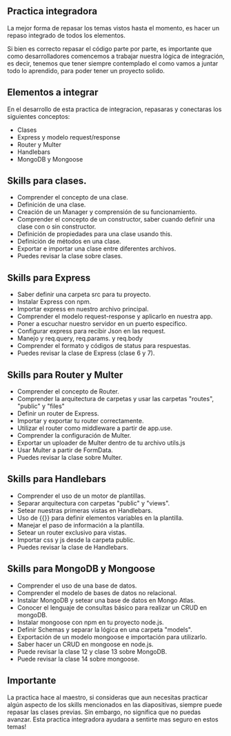 ## Practica integradora

La mejor forma de repasar los temas vistos hasta el momento, es hacer un repaso integrado de todos los elementos.

Si bien es correcto repasar el código parte por parte, es importante que como desarrolladores comencemos a trabajar nuestra lógica de integración, es decir, tenemos que tener siempre contemplado el como vamos a juntar todo lo aprendido, para poder tener un proyecto solido.

## Elementos a integrar

En el desarrollo de esta practica de integracion, repasaras y conectaras los siguientes conceptos:

* Clases
* Express y modelo request/response
* Router y Multer
* Handlebars
* MongoDB y Mongoose

## Skills para clases.

 * Comprender el concepto de una clase.
 * Definición de una clase.
 * Creación de un Manager y comprensión de su funcionamiento.
 * Comprender el concepto de un constructor, saber cuando definir una clase con o sin constructor.
 * Definición de propiedades para una clase usando this.
 * Definición de métodos en una clase.
 * Exportar e importar una clase entre diferentes archivos.
 * Puedes revisar la clase sobre clases.

 ## Skills para Express
    
 * Saber definir una carpeta src para tu proyecto.
 * Instalar Express con npm.
 * Importar express en nuestro archivo principal.
 * Comprender el modelo request-response y aplicarlo en nuestra app.
 * Poner a escuchar nuestro servidor en un puerto especifico.
 * Configurar express para recibir Json en las request.
 * Manejo y req.query, req.params. y req.body
 * Comprender el formato y códigos de status para respuestas.
 * Puedes revisar la clase de Express (clase 6 y 7).

 ## Skills para Router y Multer
    
 * Comprender el concepto de Router.
 * Comprender la arquitectura de carpetas y usar las carpetas "routes", "public" y "files"
 * Definir un router de Express.
 * Importar y exportar tu router correctamente.
 * Utilizar el router como middleware a partir de app.use.
 * Comprender la configuración de Multer.
 * Exportar un uploader de Multer dentro de tu archivo utils.js
 * Usar Multer a partir de FormData.
 * Puedes revisar la clase sobre Multer.

 ## Skills para Handlebars

 * Comprender el uso de un motor de plantillas.
 * Separar arquitectura con carpetas "public" y "views".
 * Setear nuestras primeras vistas en Handlebars.
 * Uso de {{}} para definir elementos variables en la plantilla.
 * Manejar el paso de información a la plantilla.
 * Setear un router exclusivo para vistas.
 * Importar css y js desde la carpeta public.
 * Puedes revisar la clase de Handlebars.

 ## Skills para MongoDB y Mongoose

 * Comprender el uso de una base de datos.
 * Comprender el modelo de bases de datos no relacional.
 * Instalar MongoDB y setear una base de datos en Mongo Atlas.
 * Conocer el lenguaje de consultas básico para realizar un CRUD en mongoDB.
 * Instalar mongoose con npm en tu proyecto node.js.
 * Definir Schemas y separar la lógica en una carpeta "models".
 * Exportación de un modelo mongoose e importación para utilizarlo.
 * Saber hacer un CRUD en mongoose en node.js.
 * Puede revisar la clase 12 y clase 13 sobre MongoDB.
 * Puede revisar la clase 14 sobre mongoose.

 

 ## Importante

 La practica hace al maestro, si consideras que aun necesitas practicar algún aspecto de los skills mencionados en las diapositivas, siempre puede repasar las clases previas. Sin embargo, no significa que no puedas avanzar. Esta practica integradora ayudara a sentirte mas seguro en estos temas!
